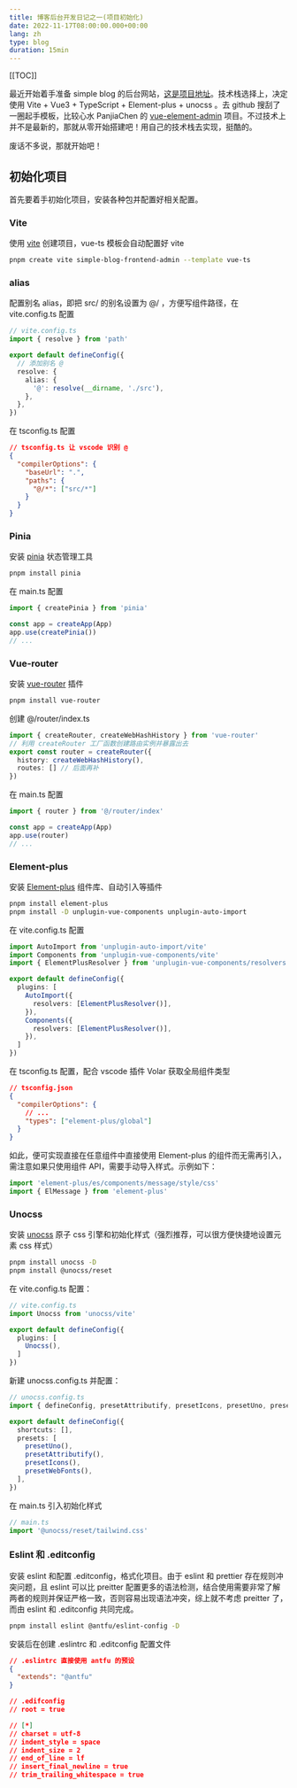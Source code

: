 ```yaml
---
title: 博客后台开发日记之一(项目初始化)
date: 2022-11-17T08:00:00.000+00:00
lang: zh
type: blog
duration: 15min
---
```


[[TOC]]

最近开始着手准备 simple blog 的后台网站，[这是项目地址](https://github.com/fwr220807/simple-blog-frontend-admin)。技术栈选择上，决定使用 Vite + Vue3 + TypeScript + Element-plus + unocss 。去 github 搜刮了一圈起手模板，比较心水 PanjiaChen 的 [vue-element-admin](https://github.com/PanJiaChen/vue-element-admin) 项目。不过技术上并不是最新的，那就从零开始搭建吧！用自己的技术栈去实现，挺酷的。

废话不多说，那就开始吧！

## 初始化项目
首先要着手初始化项目，安装各种包并配置好相关配置。
### Vite
使用 [vite](https://vitejs.cn/vite3-cn/guide/#scaffolding-your-first-vite-project) 创建项目，vue-ts 模板会自动配置好 vite
```bash
pnpm create vite simple-blog-frontend-admin --template vue-ts
```
### alias
配置别名 alias，即把 src/ 的别名设置为 @/ ，方便写组件路径，在 vite.config.ts 配置
```ts
// vite.config.ts
import { resolve } from 'path'

export default defineConfig({
  // 添加别名 @
  resolve: {
    alias: {
      '@': resolve(__dirname, './src'),
    },
  },
})
```
在 tsconfig.ts 配置
```json
// tsconfig.ts 让 vscode 识别 @
{
  "compilerOptions": {
    "baseUrl": ".",
    "paths": {
      "@/*": ["src/*"]
    }
  }
}
```
### Pinia
安装 [pinia](https://pinia.web3doc.top/) 状态管理工具
```bash
pnpm install pinia
```
在 main.ts 配置
```ts
import { createPinia } from 'pinia'

const app = createApp(App)
app.use(createPinia())
// ...
```
### Vue-router
安装 [vue-router](https://router.vuejs.org/zh/) 插件
```bash
pnpm install vue-router
```
创建 @/router/index.ts
```ts
import { createRouter, createWebHashHistory } from 'vue-router'
// 利用 createRouter 工厂函数创建路由实例并暴露出去
export const router = createRouter({
  history: createWebHashHistory(),
  routes: [] // 后面再补
})
```
在 main.ts 配置
```ts
import { router } from '@/router/index'

const app = createApp(App)
app.use(router)
// ...
```
### Element-plus
安装 [Element-plus](https://element-plus.org/zh-CN/) 组件库、自动引入等插件
```bash
pnpm install element-plus
pnpm install -D unplugin-vue-components unplugin-auto-import
```
在 vite.config.ts 配置
```ts
import AutoImport from 'unplugin-auto-import/vite'
import Components from 'unplugin-vue-components/vite'
import { ElementPlusResolver } from 'unplugin-vue-components/resolvers'

export default defineConfig({
  plugins: [
    AutoImport({
      resolvers: [ElementPlusResolver()],
    }),
    Components({
      resolvers: [ElementPlusResolver()],
    }),
  ]
})
```
在 tsconfig.ts 配置，配合 vscode 插件 Volar 获取全局组件类型
```json
// tsconfig.json
{
  "compilerOptions": {
    // ...
    "types": ["element-plus/global"]
  }
}
```
如此，便可实现直接在任意组件中直接使用 Element-plus 的组件而无需再引入，需注意如果只使用组件 API，需要手动导入样式。示例如下：
```ts
import 'element-plus/es/components/message/style/css'
import { ElMessage } from 'element-plus'
```
### Unocss
安装 [unocss](https://github.com/unocss/unocss) 原子 css 引擎和初始化样式（强烈推荐，可以很方便快捷地设置元素 css 样式）
```bash
pnpm install unocss -D
pnpm install @unocss/reset
```
在 vite.config.ts 配置：
```ts
// vite.config.ts
import Unocss from 'unocss/vite'

export default defineConfig({
  plugins: [
    Unocss(),
  ]
})
```
新建 unocss.config.ts 并配置：
```ts
// unocss.config.ts
import { defineConfig, presetAttributify, presetIcons, presetUno, presetWebFonts } from 'unocss'

export default defineConfig({
  shortcuts: [],
  presets: [
    presetUno(),
    presetAttributify(),
    presetIcons(),
    presetWebFonts(),
  ],
})
```
在 main.ts 引入初始化样式
```ts
// main.ts
import '@unocss/reset/tailwind.css'
```
### Eslint 和 .editconfig
安装 eslint 和配置 .editconfig，格式化项目。由于 eslint 和 prettier 存在规则冲突问题，且 eslint 可以比 preitter 配置更多的语法检测，结合使用需要非常了解两者的规则并保证严格一致，否则容易出现语法冲突，综上就不考虑 preitter 了，而由 eslint 和 .editconfig 共同完成。
```bash
pnpm install eslint @antfu/eslint-config -D
```
安装后在创建 .eslintrc 和 .editconfig 配置文件
```json
// .eslintrc 直接使用 antfu 的预设
{
  "extends": "@antfu"
}

// .edifconfig
// root = true

// [*]
// charset = utf-8
// indent_style = space
// indent_size = 2
// end_of_line = lf
// insert_final_newline = true
// trim_trailing_whitespace = true
```
